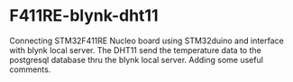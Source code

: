 # F411RE-blynk-dht11
Connecting STM32F411RE Nucleo board using STM32duino and interface with blynk local server.
The DHT11 send the temperature data to the postgresql database thru the blynk local server.
Adding some useful comments.
